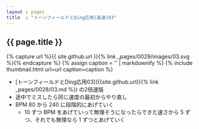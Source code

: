 ```yaml
---
layout : pages
title  : "トーンフィールドとDing応用(高速)03"
---
```


## {{ page.title }}

{% capture url %}{{ site.github.url }}{% link _pages/0029/images/03.svg %}{% endcapture %}
{% assign caption = '' | markdownify %}
{% include thumbnail.html url=url caption=caption %}

* [トーンフィールドとDing応用03]({{site.github.url}}{% link _pages/0028/03.md %}) の2倍速版
* 途中でミスしたら同じ速度の最初からやり直し
* BPM 80 から 240 に段階的にあげていく
  * 10 ずつ BPM をあげていって無理そうになったらできた速さから 5 ずつ、それでも無理なら 1 ずつとあげていく